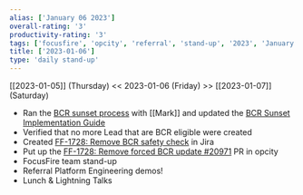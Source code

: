 ```yaml
---
alias: ['January 06 2023']
overall-rating: '3'
productivity-rating: '3'
tags: ['focusfire', 'opcity', 'referral', 'stand-up', '2023', 'January', 'Friday']
title: ['2023-01-06']
type: 'daily stand-up'
---
```

[[2023-01-05]] (Thursday) << 2023-01-06 (Friday) >> [[2023-01-07]] (Saturday)

- Ran the [BCR sunset process](https://moveinc.slack.com/archives/C04E1RW6S02/p1672992221206859) with [[Mark]] and updated the [BCR Sunset Implementation Guide](https://www.notion.so/BCR-Sunset-Implementation-Guide-c4505d45233a4e43a6b8f895f6fc7fb3)
- Verified that no more Lead that are BCR eligible were created
- Created [FF-1728: Remove BCR safety check](https://moveinc.atlassian.net/browse/FF-1728) in Jira
- Put up the [FF-1728: Remove forced BCR update #20971](https://github.com/Opcity/opcity/pull/20971) PR in opcity
- FocusFire team stand-up
- Referral Platform Engineering demos!
- Lunch & Lightning Talks